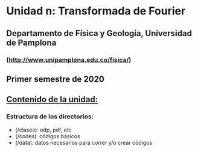 # Unidad n: Transformada de Fourier
## Departamento de Física y Geología, Universidad de Pamplona
### (http://www.unipamplona.edu.co/fisica/)
## Primer semestre de 2020


## [Contenido de la unidad:](clases/)

### Estructura de los directorios:

- (/clases): odp, pdf, etc
- (/codes): códigos básicos
- (/data): datos necesarios para correr y/o crear códigos


